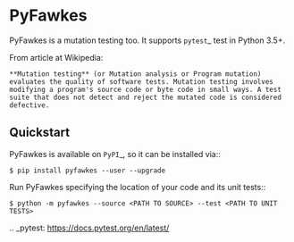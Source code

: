 # PyFawkes

PyFawkes is a mutation testing too.
It supports `pytest`_ test in Python 3.5+.

From article at Wikipedia:

    **Mutation testing** (or Mutation analysis or Program mutation)
    evaluates the quality of software tests. Mutation testing involves
    modifying a program's source code or byte code in small ways. A test
    suite that does not detect and reject the mutated code is considered
    defective.

## Quickstart

PyFawkes is available on `PyPI`_, so it can be installed via::

    $ pip install pyfawkes --user --upgrade

Run PyFawkes specifying the location of your code and its unit tests::

    $ python -m pyfawkes --source <PATH TO SOURCE> --test <PATH TO UNIT TESTS>

.. _pytest: https://docs.pytest.org/en/latest/
